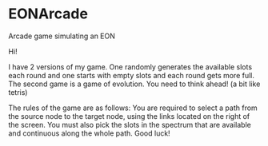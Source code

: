 # EONArcade
 Arcade game simulating an EON 

 Hi!

 I have 2 versions of my game.
 One randomly generates the available slots each round and one starts with empty slots and each round gets more full.
 The second game is a game of evolution. You need to think ahead! (a bit like tetris) 

 The rules of the game are as follows:
 You are required to select a path from the source node to the target node, using the links located on the right of the screen.
 You must also pick the slots in the spectrum that are available and continuous along the whole path.
 Good luck!
